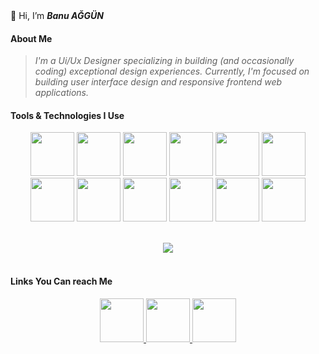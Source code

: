 <div> 👋 Hi, I’m  <b><i>Banu AĞGÜN</i></b> </div>

<h4>About Me</h4>

>_I'm a Ui/Ux Designer specializing in building (and occasionally coding) exceptional design experiences. Currently, I'm focused on building user interface design and responsive frontend web applications._


<h4>Tools & Technologies I Use</h4>

<p align="center">
<img height="70" src="https://cdn4.iconfinder.com/data/icons/logos-brands-in-colors/3000/figma-logo-128.png"/>
<img height="70" src="https://cdn3.iconfinder.com/data/icons/adobe-family-software/512/Adobe-35-128.png"/>
<img height="70" src="https://www.vectorlogo.zone/logos/visualstudio_code/visualstudio_code-icon.svg"/>
<img height="70" src="https://cdn1.iconfinder.com/data/icons/logotypes/32/badge-html-5-128.png"/>
<img height="70" src="https://cdn1.iconfinder.com/data/icons/logotypes/32/badge-css-3-128.png"/>
<img height="70" src="https://cdn4.iconfinder.com/data/icons/logos-and-brands/512/288_Sass_logo-128.png"/>
<img height="70" src="https://www.vectorlogo.zone/logos/tailwindcss/tailwindcss-icon.svg"/>
<img height="70" src="https://www.vectorlogo.zone/logos/getbootstrap/getbootstrap-icon.svg"/>
<img height="70" src="https://cdn4.iconfinder.com/data/icons/logos-and-brands/512/187_Js_logo_logos-128.png"/>
<img height="70" src="https://cdn0.iconfinder.com/data/icons/logos-brands-in-colors/128/react_color-128.png"/>
<img height="70" src="https://cdn3.iconfinder.com/data/icons/social-media-2169/24/social_media_social_media_logo_git-128.png"/>
<img height="70" src="https://www.vectorlogo.zone/logos/vuejs/vuejs-icon.svg"/>
</p>
<br/>
<div align="center">
<img src="https://github-readme-stats.vercel.app/api/top-langs?username=banuaggun&layout=compact"/>
</div>
<br/>
<h4>Links You Can reach Me</h4>

<p align="center">
  <a target="_blank" href="https://www.linkedin.com/in/banuaggun/?locale=en_US">
    <img height="70" src="https://www.vectorlogo.zone/logos/linkedin/linkedin-tile.svg"/>
  </a>
  <a target="_blank" href="https://www.behance.net/banuaggun">
    <img height="70" src="https://cdn3.iconfinder.com/data/icons/social-rounded-2/72/Behance-128.png"/>
  </a>
  <a target="_blank" href="https://dribbble.com/banuaggun">
    <img height="70" src="https://cdn3.iconfinder.com/data/icons/social-media-2169/24/social_media_social_media_logo_dribbble-128.png"/>
  </a>
  
</p>

<!--
- :seedling: I want to collaborate on a frontend project with its design
- 📫 How to reach me [links](https://linktr.ee/banuaggun)
-->
<!---
banuaggun/banuaggun is a ✨ special ✨ repository because its `README.md` (this file) appears on your GitHub profile.
You can click the Preview link to take a look at your changes.
--->

<!---
- 🌱 I’m currently learning ...
--->
